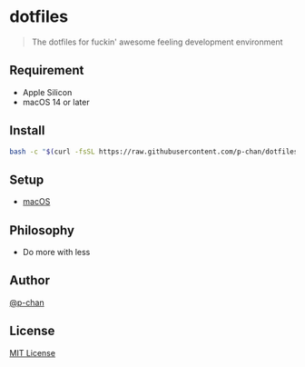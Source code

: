 # dotfiles

> The dotfiles for fuckin' awesome feeling development environment

## Requirement

- Apple Silicon
- macOS 14 or later

## Install

```sh
bash -c "$(curl -fsSL https://raw.githubusercontent.com/p-chan/dotfiles/master/scripts/install.sh)"
```

## Setup

- [macOS](./docs/setup-macos.md)

## Philosophy

- Do more with less

## Author

[@p-chan](https://github.com/p-chan)

## License

[MIT License](LICENSE)
